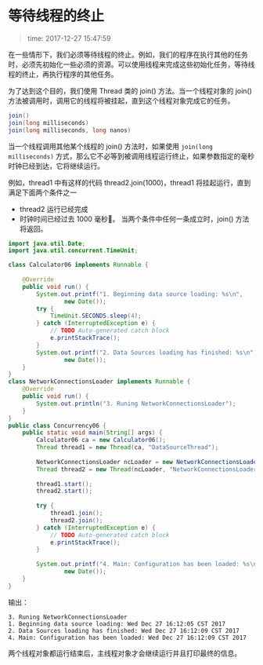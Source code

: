 # 等待线程的终止
>time: 2017-12-27 15:47:59

在一些情形下，我们必须等待线程的终止。例如，我们的程序在执行其他的任务时，必须先初始化一些必须的资源。可以使用线程来完成这些初始化任务，等待线程的终止，再执行程序的其他任务。

为了达到这个目的，我们使用 Thread 类的 join() 方法。当一个线程对象的 join() 方法被调用时，调用它的线程将被挂起，直到这个线程对象完成它的任务。

```java
join()
join(long milliseconds)
join(long milliseconds, long nanos)
```
当一个线程调用其他某个线程的 join() 方法时，如果使用 `join(long milliseconds)` 方式，那么它不必等到被调用线程运行终止，如果参数指定的毫秒时钟已经到达，它将继续运行。

例如，thread1 中有这样的代码 thread2.join(1000)，thread1 将挂起运行，直到满足下面两个条件之一
* thread2 运行已经完成
* 时钟时间已经过去 1000 毫秒。
当两个条件中任何一条成立时，join() 方法将返回。

```java
import java.util.Date;
import java.util.concurrent.TimeUnit;

class Calculator06 implements Runnable {
    
    @Override
    public void run() {
        System.out.printf("1. Beginning data source loading: %s\n",
                new Date());
        try {
            TimeUnit.SECONDS.sleep(4);
        } catch (InterruptedException e) {
            // TODO Auto-generated catch block
            e.printStackTrace();
        }
        System.out.printf("2. Data Sources loading has finished: %s\n", 
                new Date());
    }
}
class NetworkConnectionsLoader implements Runnable {
    @Override
    public void run() {
        System.out.println("3. Runing NetworkConnectionsLoader");
    }
}
public class Concurrency06 {
    public static void main(String[] args) {
        Calculator06 ca = new Calculator06();
        Thread thread1 = new Thread(ca, "DataSourceThread");
        
        NetworkConnectionsLoader ncLoader = new NetworkConnectionsLoader();
        Thread thread2 = new Thread(ncLoader, "NetworkConnectionsLoader");
        
        thread1.start();
        thread2.start();
        
        try {
            thread1.join();
            thread2.join();
        } catch (InterruptedException e) {
            // TODO Auto-generated catch block
            e.printStackTrace();
        }
        
        System.out.printf("4. Main: Configuration has been loaded: %s\n",
                new Date());
    }
}
```
输出：
```
3. Runing NetworkConnectionsLoader
1. Beginning data source loading: Wed Dec 27 16:12:05 CST 2017
2. Data Sources loading has finished: Wed Dec 27 16:12:09 CST 2017
4. Main: Configuration has been loaded: Wed Dec 27 16:12:09 CST 2017
```

两个线程对象都运行结束后，主线程对象才会继续运行并且打印最终的信息。